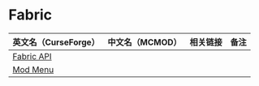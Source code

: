 # Fabric

| 英文名（CurseForge）                                                  | 中文名（MCMOD） | 相关链接 | 备注 |
| --------------------------------------------------------------------- | --------------- | -------- | ---- |
| [Fabric API](https://www.curseforge.com/minecraft/mc-mods/fabric-api) |                 |          |      |
| [Mod Menu](https://www.curseforge.com/minecraft/mc-mods/modmenu)      |                 |          |      |
